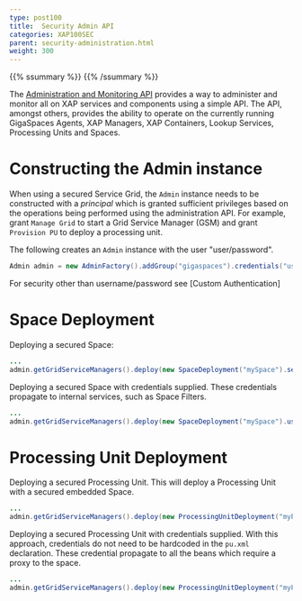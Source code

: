 ```yaml
---
type: post100
title:  Security Admin API
categories: XAP100SEC
parent: security-administration.html
weight: 300
---
```


{{% ssummary %}} {{% /ssummary %}}

The [Administration and Monitoring API]({{%currentjavaurl%}}/administration-and-monitoring-api.html) provides a way to administer and monitor all on XAP services and components using a simple API. The API, amongst others, provides the ability to operate on the currently running GigaSpaces Agents, XAP Managers, XAP Containers, Lookup Services, Processing Units and Spaces.



# Constructing the Admin instance

When using a secured Service Grid, the `Admin` instance needs to be constructed with a _principal_ which is granted sufficient privileges based on the operations being performed using the administration API. For example, grant `Manage Grid` to start a Grid Service Manager (GSM) and grant `Provision PU` to deploy a processing unit.

The following creates an `Admin` instance with the user "user/password".


```java
Admin admin = new AdminFactory().addGroup("gigaspaces").credentials("user", "password").createAdmin();
```

For security other than username/password see [Custom Authentication]

# Space Deployment

Deploying a secured Space:


```java
...
admin.getGridServiceManagers().deploy(new SpaceDeployment("mySpace").secured(true));
```

Deploying a secured Space with credentials supplied. These credentials propagate to internal services, such as Space Filters.


```java
...
admin.getGridServiceManagers().deploy(new SpaceDeployment("mySpace").userDetails("myUser", "myPassword"));
```

# Processing Unit Deployment

Deploying a secured Processing Unit. This will deploy a Processing Unit with a secured embedded Space.


```java
...
admin.getGridServiceManagers().deploy(new ProcessingUnitDeployment("myPu").secured(true));
```

Deploying a secured Processing Unit with credentials supplied. With this approach, credentials do not need to be hardcoded in the `pu.xml` declaration. These credential propagate to all the beans which require a proxy to the space.


```java
...
admin.getGridServiceManagers().deploy(new ProcessingUnitDeployment("myPu").userDetails("myUser", "myPassword"));
```
